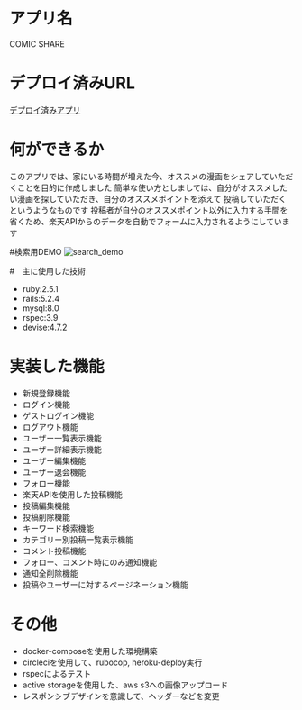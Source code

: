 # アプリ名
COMIC SHARE

# デプロイ済みURL
 [デプロイ済みアプリ](https://afternoon-brushlands-02535.herokuapp.com/ "デプロイ済みアプリ")
 
# 何ができるか
このアプリでは、家にいる時間が増えた今、オススメの漫画をシェアしていただくことを目的に作成しました
簡単な使い方としましては、自分がオススメしたい漫画を探していただき、自分のオススメポイントを添えて
投稿していただくというようなものです
投稿者が自分のオススメポイント以外に入力する手間を省くため、楽天APIからのデータを自動でフォームに入力されるようにしています

#検索用DEMO
![search_demo](https://user-images.githubusercontent.com/58266008/96631727-a8311600-1351-11eb-950e-3b847edfd8e1.gif)


#　主に使用した技術
- ruby:2.5.1
- rails:5.2.4
- mysql:8.0
- rspec:3.9
- devise:4.7.2

# 実装した機能
- 新規登録機能
- ログイン機能
- ゲストログイン機能
- ログアウト機能
- ユーザー一覧表示機能
- ユーザー詳細表示機能
- ユーザー編集機能
- ユーザー退会機能
- フォロー機能
- 楽天APIを使用した投稿機能
- 投稿編集機能
- 投稿削除機能
- キーワード検索機能
- カテゴリー別投稿一覧表示機能
- コメント投稿機能
- フォロー、コメント時にのみ通知機能
- 通知全削除機能
- 投稿やユーザーに対するページネーション機能

# その他
- docker-composeを使用した環境構築
- circleciを使用して、rubocop, heroku-deploy実行
- rspecによるテスト
- active storageを使用した、aws s3への画像アップロード
- レスポンシブデザインを意識して、ヘッダーなどを変更


